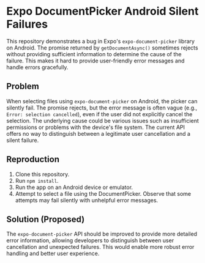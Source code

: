 # Expo DocumentPicker Android Silent Failures

This repository demonstrates a bug in Expo's `expo-document-picker` library on Android.  The promise returned by `getDocumentAsync()` sometimes rejects without providing sufficient information to determine the cause of the failure.  This makes it hard to provide user-friendly error messages and handle errors gracefully.

## Problem

When selecting files using `expo-document-picker` on Android, the picker can silently fail.  The promise rejects, but the error message is often vague (e.g., `Error: selection cancelled`), even if the user did not explicitly cancel the selection.  The underlying cause could be various issues such as insufficient permissions or problems with the device's file system.  The current API offers no way to distinguish between a legitimate user cancellation and a silent failure.

## Reproduction

1. Clone this repository.
2. Run `npm install`.
3. Run the app on an Android device or emulator.
4. Attempt to select a file using the DocumentPicker.  Observe that some attempts may fail silently with unhelpful error messages.

## Solution (Proposed)

The `expo-document-picker` API should be improved to provide more detailed error information, allowing developers to distinguish between user cancellation and unexpected failures.  This would enable more robust error handling and better user experience.

